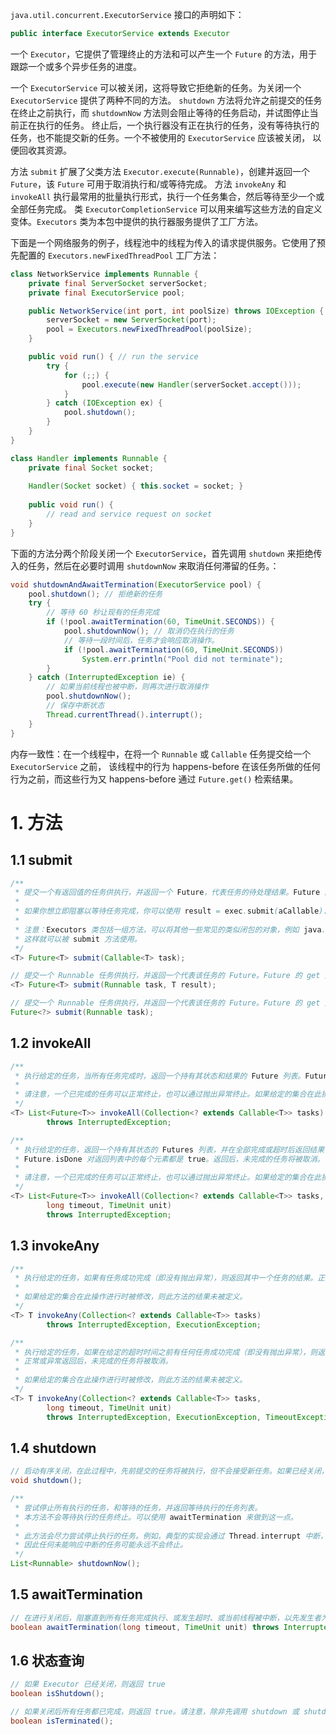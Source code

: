 `java.util.concurrent.ExecutorService` 接口的声明如下：
```java
public interface ExecutorService extends Executor
```
一个 `Executor`，它提供了管理终止的方法和可以产生一个 `Future` 的方法，用于跟踪一个或多个异步任务的进度。

一个 `ExecutorService` 可以被关闭，这将导致它拒绝新的任务。为关闭一个 `ExecutorService` 提供了两种不同的方法。
`shutdown` 方法将允许之前提交的任务在终止之前执行，而 `shutdownNow` 方法则会阻止等待的任务启动，并试图停止当前正在执行的任务。
终止后，一个执行器没有正在执行的任务，没有等待执行的任务，也不能提交新的任务。一个不被使用的 `ExecutorService` 应该被关闭，
以便回收其资源。

方法 `submit` 扩展了父类方法 `Executor.execute(Runnable)`，创建并返回一个 `Future`，该 `Future` 可用于取消执行和/或等待完成。
方法 `invokeAny` 和 `invokeAll` 执行最常用的批量执行形式，执行一个任务集合，然后等待至少一个或全部任务完成。
类 `ExecutorCompletionService` 可以用来编写这些方法的自定义变体。`Executors` 类为本包中提供的执行器服务提供了工厂方法。

下面是一个网络服务的例子，线程池中的线程为传入的请求提供服务。它使用了预先配置的 `Executors.newFixedThreadPool` 工厂方法：
```java
class NetworkService implements Runnable {
    private final ServerSocket serverSocket;
    private final ExecutorService pool;

    public NetworkService(int port, int poolSize) throws IOException {
        serverSocket = new ServerSocket(port);
        pool = Executors.newFixedThreadPool(poolSize);
    }

    public void run() { // run the service
        try {
            for (;;) {
                pool.execute(new Handler(serverSocket.accept()));
            }
        } catch (IOException ex) {
            pool.shutdown();
        }
    }
}

class Handler implements Runnable {
    private final Socket socket;
    
    Handler(Socket socket) { this.socket = socket; }
    
    public void run() {
        // read and service request on socket
    }
}
```

下面的方法分两个阶段关闭一个 `ExecutorService`，首先调用 `shutdown` 来拒绝传入的任务，然后在必要时调用 `shutdownNow` 来取消任何滞留的任务。：
```java
void shutdownAndAwaitTermination(ExecutorService pool) {
    pool.shutdown(); // 拒绝新的任务
    try {
        // 等待 60 秒让现有的任务完成
        if (!pool.awaitTermination(60, TimeUnit.SECONDS)) {
            pool.shutdownNow(); // 取消仍在执行的任务
            // 等待一段时间后，任务才会响应取消操作。
            if (!pool.awaitTermination(60, TimeUnit.SECONDS))
                System.err.println("Pool did not terminate");
        }
    } catch (InterruptedException ie) {
        // 如果当前线程也被中断，则再次进行取消操作
        pool.shutdownNow();
        // 保存中断状态
        Thread.currentThread().interrupt();
    }
}
```

内存一致性：在一个线程中，在将一个 `Runnable` 或 `Callable` 任务提交给一个 `ExecutorService` 之前，
该线程中的行为 happens-before 在该任务所做的任何行为之前，而这些行为又 happens-before 通过 `Future.get()` 检索结果。

# 1. 方法

## 1.1 submit
```java
/**
 * 提交一个有返回值的任务供执行，并返回一个 Future，代表任务的待处理结果。Future 的 get 方法将在成功完成后返回任务的结果。
 * 
 * 如果你想立即阻塞以等待任务完成，你可以使用 result = exec.submit(aCallable).get() 这种形式的构造。
 * 
 * 注意：Executors 类包括一组方法，可以将其他一些常见的类似闭包的对象，例如 java.security.PrivilegedAction 转换为 Callable 形式，
 * 这样就可以被 submit 方法使用。
 */
<T> Future<T> submit(Callable<T> task);

// 提交一个 Runnable 任务供执行，并返回一个代表该任务的 Future。Future 的 get 方法将在成功完成后返回给定的 result。
<T> Future<T> submit(Runnable task, T result);

// 提交一个 Runnable 任务供执行，并返回一个代表该任务的 Future。Future 的 get 方法将在成功完成后返回 null。
Future<?> submit(Runnable task);
```

## 1.2 invokeAll
```java
/**
 * 执行给定的任务，当所有任务完成时，返回一个持有其状态和结果的 Future 列表。Future.isDone 对返回列表中的每个元素都为真。
 * 
 * 请注意，一个已完成的任务可以正常终止，也可以通过抛出异常终止。如果给定的集合在此操作进行时被修改，则此方法的结果是未定义的。
 */
<T> List<Future<T>> invokeAll(Collection<? extends Callable<T>> tasks)
        throws InterruptedException;

/**
 * 执行给定的任务，返回一个持有其状态的 Futures 列表，并在全部完成或超时后返回结果，以先发生者为准。
 * Future.isDone 对返回列表中的每个元素都是 true。返回后，未完成的任务将被取消。
 * 
 * 请注意，一个已完成的任务可以正常终止，也可以通过抛出异常终止。如果给定的集合在此操作进行时被修改，则此方法的结果是未定义的。
 */
<T> List<Future<T>> invokeAll(Collection<? extends Callable<T>> tasks,
        long timeout, TimeUnit unit)
        throws InterruptedException;
```

## 1.3 invokeAny
```java
/**
 * 执行给定的任务，如果有任务成功完成（即没有抛出异常），则返回其中一个任务的结果。正常或异常返回后，未完成的任务将被取消。
 * 
 * 如果给定的集合在此操作进行时被修改，则此方法的结果未被定义。
 */
<T> T invokeAny(Collection<? extends Callable<T>> tasks)
        throws InterruptedException, ExecutionException;

/**
 * 执行给定的任务，如果在给定的超时时间之前有任何任务成功完成（即没有抛出异常），则返回其中一个任务的结果。
 * 正常或异常返回后，未完成的任务将被取消。
 * 
 * 如果给定的集合在此操作进行时被修改，则此方法的结果未被定义。
 */
<T> T invokeAny(Collection<? extends Callable<T>> tasks,
        long timeout, TimeUnit unit)
        throws InterruptedException, ExecutionException, TimeoutException;
```

## 1.4 shutdown
```java
// 启动有序关闭，在此过程中，先前提交的任务将被执行，但不会接受新任务。如果已经关闭，调用不会产生额外的效果。
void shutdown();

/**
 * 尝试停止所有执行的任务，和等待的任务，并返回等待执行的任务列表。
 * 本方法不会等待执行的任务终止。可以使用 awaitTermination 来做到这一点。
 * 
 * 此方法会尽力尝试停止执行的任务。例如，典型的实现会通过 Thread.interrupt 中断，
 * 因此任何未能响应中断的任务可能永远不会终止。
 */
List<Runnable> shutdownNow();
```

## 1.5 awaitTermination
```java
// 在进行关闭后，阻塞直到所有任务完成执行、或发生超时、或当前线程被中断，以先发生者为准。
boolean awaitTermination(long timeout, TimeUnit unit) throws InterruptedException;
```

## 1.6 状态查询
```java
// 如果 Executor 已经关闭，则返回 true
boolean isShutdown();

// 如果关闭后所有任务都已完成，则返回 true。请注意，除非先调用 shutdown 或 shutdownNow，否则 isTerminated 永远不会为真。
boolean isTerminated();
```